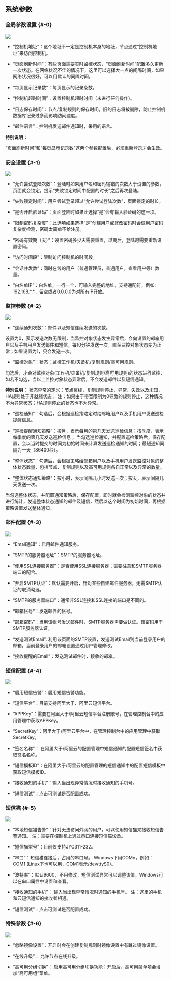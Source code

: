 ## 系统参数

### 全局参数设置 {#-0}

![](/assets/v6.1.20180413100112.png)

* “控制机地址”：这个地址不一定是控制机本身的地址，节点通过“控制机地址”来访问控制机。

* “页面刷新时间”：有些页面需要实时监控状态，“页面刷新时间”配置多久更新一次状态。在网络状况不佳的情况下，这里可以选择大一点的间隔时间，如果网络状况很好，可以用默认的间隔时间。

* “每页显示记录数”：每页显示的记录条数。

* “控制机超时时间”：设置控制机超时时间（未进行任何操作）。

* “日志保存时间”：节点/复制规则的保存时间，旧的日志将被删除，防止控制机数据库记录过多而影响访问速度。

* “邮件语言”：控制机发送邮件通知时，采用的语言。

**特别说明：**

“页面刷新时间”和“每页显示记录数”这两个参数配置后，必须重新登录才会生效。

### 安全设置 {#-1}

![](/assets/v6.1.20180413100225.png)

* “允许尝试登陆次数”：登陆时如果用户名和密码输错的次数大于设置的参数，页面就会锁定，提示“失败锁定时间中配置的时长”之后再次登陆。

* “失败锁定时间”：用户尝试登录超过“允许尝试登陆次数”，页面锁定的时长。

* “是否开启验证码”：页面登陆时如果此选择“是”会有输入验证码的这一项。

* “限制密码复杂度”：此选项如果选择“是”创建用户或修改密码时会做用户密码复杂度检测，密码太简单不给注册。

* “密码有效期（天）”：设置密码多少天需要重置，过期后，登陆时需要重新设置密码。

* “访问时间段”：限制访问控制机的时间段。

* “会话并发数”：同时在线的用户（普通管理员，普通用户，查看用户等）数量。

* “白名单IP”：白名单，一行一个，可输入完整的地址，支持通配符，例如: 192.168.\*.\*，留空或者0.0.0.0为对所有IP开放。

### 监控参数 {#-2}

![](/assets/v6.1.20180413100238.png)

* “连续通知次数”：邮件以及短信连续发送的次数。

设置为0，表示发送次数无限制，当监控对象状态发生异常后，会向设置的邮箱用户以及手机用户发送邮件和短信，每10分钟发送一次，直至监控对象状态变为正常；如果设置为1，只会发送一次。

* “监控对象”：状态：监控工作机/灾备机/复制规则/高可用规则。

勾选后，才会对监控对象(工作机/灾备机/复制规则/高可用规则)的状态进行监控，如若不勾选，当以上监控对象状态异常后，不会发送邮件以及短信通知。


**特别说明：** 状态异常的定义：节点离线，复制规则停止、异常、失效以及未知，HA规则处于非就绪状态；
注：如果由于带宽限制为0导致的规则停止，这种情况不为异常状态；HA规则停止的状态也不为异常。


* “巡检通知”：勾选后，会根据巡检策略定时给邮箱用户以及手机用户发送巡检提醒信息。

* “巡检提醒通知策略”：按月，表示每月的第几天发送巡检信息；按季度，表示每季度的第几天发送巡检信息；
当勾选巡检通知，并配置巡检策略后，保存配置，会以当时提交的时间为初始时间来计算发送巡检通知的时间；最短通知间隔为一天（86400秒）。

* “整体状态”：勾选后，会根据策略给邮箱用户以及手机用户发送监控对象的整体状态数量，包括节点、复制规则以及高可用规则各自正常以及异常的数量。

* “整体状态通知策略”：按小时，表示间隔几小时发送一次；按天，表示间隔几天发送一次。

当勾选整体状态，并配置通知策略后，保存配置，即时就会检测监控对象的状态并进行统计，发送整体状态通知的邮件及短信，然后以这个时间为初始时间，再根据策略设置发送整体通知。



### 邮件配置 {#-3}

![](/assets/v6.1.20180413100307.png)

* “Email通知”：启用邮件通知服务。

* “SMTP的服务器地址”：SMTP的服务器地址。

* “使用SSL连接服务器”：是否使用SSL连接服务器；需要注意和SMTP服务器端口的配合。

* “开启SMTP认证”：默认需要开启，针对某些自建邮件服务器，无需SMTP认证的取消勾选。

* “SMTP的服务器端口”：通常非SSL连接和SSL连接的端口是不同的。

* “邮箱帐号”：发送邮件的帐号。

* “邮箱密码”：当用该帐号发送邮件时，SMTP服务器需要做认证。该密码用于SMTP服务器认证。

* “发送测试Email”: 利用该页面的SMTP设置，发送测试Email到当前登录用户的邮箱。当前登录用户的邮箱设置通过用户管理修改。

* “接收提醒的Email”：发送测试邮件时，接收的邮箱。

### 短信配置 {#-4}

![](/assets/v6.1.20180413100327.png)

* “启用短信告警”：启用短信告警功能。

* “短信平台”：目前支持阿里大于、阿里云短信平台。

* “APPKey”：需要在阿里大于/阿里云短信平台注册账号，在管理控制台中的应用管理中获取APPKey。

* “SecretKey”：阿里大于/阿里云平台中，在管理控制台中的应用管理中获取SecretKey。

* “签名名称”： 在阿里大于/阿里云的配置管理中短信通知的配置短信签名中获取签名名称。

* “短信模板ID”：在阿里大于/阿里云的配置管理的短信通知中的配置短信模板中获取短信模板ID。

* “接收通知的手机”：输入当出现异常情况时接收通知的手机号。

* “短信测试”：点击可测试是否配置成功。

### 短信猫 {#-5}

![](/assets/v6.1.20180413100340.png)

* “本地短信猫告警”：针对无法访问外网的用户，可以使用短信猫来接收短信告警通知。
注：需要在控制机上通过串口连接短信猫设备。

* “短信猫型号”：目前仅支持JYC311-232。

* “串口”：短信猫连接后，占用的串口号。
Windows下用COMn，例如：COM1 (Linux下也可以用，COM1表示/dev/ttyS0)。

* “波特率”：默认9600，不用修改，短信测试异常可以调整该值。Windows可以在串口属性中设置和查看。

* “接收通知的手机”： 输入当出现异常情况时通知的手机号。
注：这里的手机和云短信通知的接收者相通。

* “短信测试”：点击可测试是否配置成功。

### 特殊参数 {#-6}

![](/assets/v6.1.20180413100352.png)

* “忽略镜像设置”：开启时会在创建复制规则时镜像设置中有跳过镜像设置。

* “在线升级”： 允许节点在线升级。

* “高可用分组切换”： 启用高可用分组切换功能；开启后，高可用菜单项会增加“高可用组”菜单。





